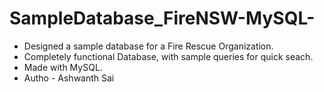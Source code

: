 # SampleDatabase_FireNSW-MySQL-
- Designed a sample database for a Fire Rescue Organization.
- Completely functional Database, with sample queries for quick seach.
- Made with MySQL.
- Autho - Ashwanth Sai
